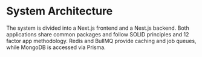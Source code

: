 # System Architecture

The system is divided into a Next.js frontend and a Nest.js backend. Both applications share common packages and follow SOLID principles and 12 factor app methodology. Redis and BullMQ provide caching and job queues, while MongoDB is accessed via Prisma.
